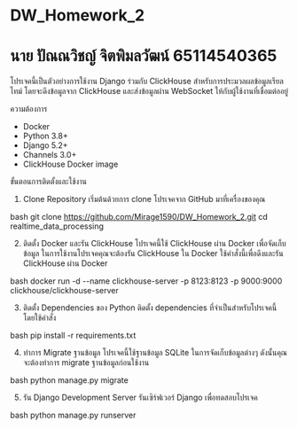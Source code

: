 # DW_Homework_2
# นาย ปัณณวิชญ์ จิตพิมลวัฒน์ 65114540365

โปรเจคนี้เป็นตัวอย่างการใช้งาน Django ร่วมกับ ClickHouse สำหรับการประมวลผลข้อมูลเรียลไทม์ โดยจะดึงข้อมูลจาก ClickHouse และส่งข้อมูลผ่าน WebSocket ให้กับผู้ใช้งานที่เชื่อมต่ออยู่

ความต้องการ
- Docker
- Python 3.8+
- Django 5.2+
- Channels 3.0+
- ClickHouse Docker image

ขั้นตอนการติดตั้งและใช้งาน

1. Clone Repository
เริ่มต้นด้วยการ clone โปรเจคจาก GitHub มาที่เครื่องของคุณ

bash
git clone https://github.com/Mirage1590/DW_Homework_2.git
cd realtime_data_processing

2. ติดตั้ง Docker และรัน ClickHouse
โปรเจคนี้ใช้ ClickHouse ผ่าน Docker เพื่อจัดเก็บข้อมูล ในการใช้งานโปรเจคคุณจะต้องรัน ClickHouse ใน Docker
ใช้คำสั่งนี้เพื่อดึงและรัน ClickHouse ผ่าน Docker

bash
docker run -d --name clickhouse-server -p 8123:8123 -p 9000:9000 clickhouse/clickhouse-server

3. ติดตั้ง Dependencies ของ Python
ติดตั้ง dependencies ที่จำเป็นสำหรับโปรเจคนี้ โดยใช้คำสั่ง

bash
pip install -r requirements.txt

4. ทำการ Migrate ฐานข้อมูล
โปรเจคนี้ใช้ฐานข้อมูล SQLite ในการจัดเก็บข้อมูลต่างๆ ดังนั้นคุณจะต้องทำการ migrate ฐานข้อมูลก่อนใช้งาน

bash
python manage.py migrate

5. รัน Django Development Server
รันเซิร์ฟเวอร์ Django เพื่อทดสอบโปรเจค

bash
python manage.py runserver
